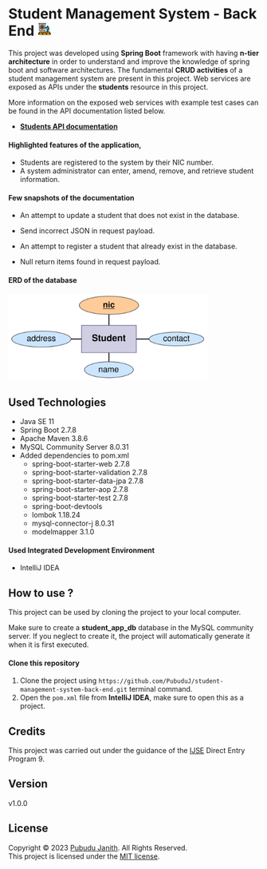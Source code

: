 # Student Management System - Back End <img src="assets/sms-logo.png" alt="drawing" width="27px"/>

This project was developed using **Spring Boot** framework with having **n-tier architecture** in order to understand and improve the 
knowledge of spring boot and software architectures.
The fundamental **CRUD activities** of a student management system are present in this project.
Web services are exposed as APIs under the **students** resource in this project.

More information on the exposed web services with example test cases can be found in the 
API documentation listed below.
- [**Students API documentation**](https://documenter.getpostman.com/view/25306703/2s93JtQPYm)


#### Highlighted features of the application,
- Students are registered to the system by their NIC number.
- A system administrator can enter, amend, remove, and retrieve student information.

#### Few snapshots of the documentation
- An attempt to update a student that does not exist in the database.<br>

[//]: # (<img src="assets/member-snapshot.png" alt="splash-screen" width="800px"/>)

- Send incorrect JSON in request payload.<br>

[//]: # (<img src="assets/book-snapshot.png" alt="splash-screen" width="800px"/>)

- An attempt to register a student that already exist in the database.<br>

[//]: # (<img src="assets/issue-note-snapshot.png" alt="splash-screen" width="800px"/>)

- Null return items found in request payload.<br>

[//]: # (<img src="assets/return-note-snapshot.png" alt="splash-screen" width="800px"/>)


#### ERD of the database

<img src="assets/SMS-ERD.png" alt="text-editor" width="400px"/>

## Used Technologies

- Java SE 11
- Spring Boot 2.7.8
- Apache Maven 3.8.6
- MySQL Community Server 8.0.31
- Added dependencies to pom.xml
    - spring-boot-starter-web 2.7.8
    - spring-boot-starter-validation 2.7.8
    - spring-boot-starter-data-jpa 2.7.8
    - spring-boot-starter-aop 2.7.8
    - spring-boot-starter-test 2.7.8
    - spring-boot-devtools
    - lombok 1.18.24
    - mysql-connector-j 8.0.31
    - modelmapper 3.1.0

#### Used Integrated Development Environment
- IntelliJ IDEA

## How to use ?
This project can be used by cloning the 
project to your local computer.

Make sure to create a **student_app_db** database in the MySQL community server.
If you neglect to create it, the project will automatically generate it when it is first executed.

#### Clone this repository
1. Clone the project using `https://github.com/PubuduJ/student-management-system-back-end.git` terminal command.
2. Open the `pom.xml` file from **IntelliJ IDEA**, make sure to open this as a project.

## Credits
This project was carried out under the guidance of the [IJSE](https://www.ijse.lk/) Direct Entry Program 9.

## Version
v1.0.0

## License
Copyright &copy; 2023 [Pubudu Janith](https://www.linkedin.com/in/pubudujanith94/). All Rights Reserved.<br>
This project is licensed under the [MIT license](LICENSE.txt).